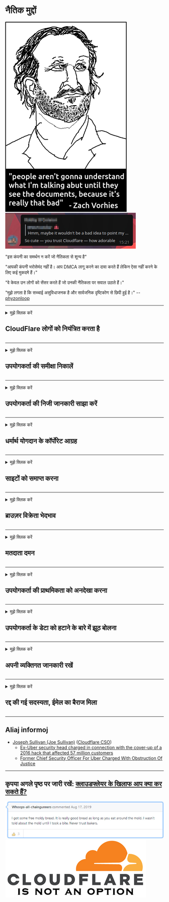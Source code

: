 # नैतिक मुद्दों

![](../image/itsreallythatbad.jpg)
![](../image/telegram/c81238387627b4bfd3dcd60f56d41626.jpg)

"इस कंपनी का समर्थन न करें जो नैतिकता से शून्य है"

"आपकी कंपनी भरोसेमंद नहीं है। आप DMCA लागू करने का दावा करते हैं लेकिन ऐसा नहीं करने के लिए कई मुकदमे हैं।"

"वे केवल उन लोगों को सेंसर करते हैं जो उनकी नैतिकता पर सवाल उठाते हैं।"

"मुझे लगता है कि सच्चाई असुविधाजनक है और सार्वजनिक दृष्टिकोण से छिपी हुई है।"  -- [phyzonloop](https://twitter.com/phyzonloop)


---


<details>
<summary>मुझे क्लिक करें

## CloudFlare लोगों को नियंत्रित करता है
</summary>


Cloudflare गैर-Cloudflare उपयोगकर्ताओं को स्पैम ईमेल भेज रहा है।

- केवल उन ग्राहकों को ईमेल भेजें जिन्होंने चुना है
- जब उपयोगकर्ता "रोक" कहता है, तो ईमेल भेजना बंद करें

यह इत्ना आसान है। लेकिन Cloudflare परवाह नहीं करता है।
Cloudflare ने कहा कि उनकी सेवा का उपयोग सभी स्पैमर्स या हमलावरों को रोक सकता है।
क्लाउडफ़ेयर को सक्रिय किए बिना हम क्लाउडफ़ेयर को कैसे रोक सकते हैं?


| 🖼 | 🖼 |
| --- | --- |
| ![](../image/cfspam01.jpg) | ![](../image/cfspam03.jpg) |
| ![](../image/cfspam02.jpg) | ![](../image/cfspambrittany.jpg)<br>![](../image/cfspamtwtr.jpg) |

</details>

---

<details>
<summary>मुझे क्लिक करें

## उपयोगकर्ता की समीक्षा निकालें
</summary>


Cloudflare सेंसर नकारात्मक समीक्षा।
यदि आप ट्विटर पर एंटी-क्लाउडफ्लेयर टेक्स्ट पोस्ट करते हैं, तो आपके पास "नहीं, यह है" संदेश के साथ क्लाउडफेयर कर्मचारी से जवाब पाने का मौका है।
यदि आप किसी भी समीक्षा साइट पर नकारात्मक समीक्षा पोस्ट करते हैं, तो वे इसे सेंसर करने का प्रयास करेंगे।


| 🖼 | 🖼 |
| --- | --- |
| ![](../image/cfcenrev_01.jpg)<br>![](../image/cfcenrev_02.jpg) | ![](../image/cfcenrev_03.jpg) |

</details>

---

<details>
<summary>मुझे क्लिक करें

## उपयोगकर्ता की निजी जानकारी साझा करें
</summary>


क्लाउडफ्लेयर में बड़े पैमाने पर उत्पीड़न की समस्या है।
Cloudflare उन लोगों की व्यक्तिगत जानकारी साझा करता है जो होस्ट की गई साइटों के बारे में शिकायत करते हैं।
वे कभी-कभी आपसे अपनी सही आईडी प्रदान करने के लिए कहते हैं।
यदि आप परेशान नहीं होना चाहते हैं, हमला किया गया है, स्वाट किया गया है या मार दिया गया है, तो आप बेहतर तरीके से Cloudflared वेबसाइटों से दूर रहते हैं।


| 🖼 | 🖼 |
| --- | --- |
| ![](../image/cfdox_what.jpg) | ![](../image/cfdox_swat.jpg) |
| ![](../image/cfdox_kill.jpg) | ![](../image/cfdox_threat.jpg) |
| ![](../image/cfdox_dox.jpg) | ![](../image/cfdox_ex1.jpg)<br>![](../image/cfdox_ex2.jpg) |

</details>

---

<details>
<summary>मुझे क्लिक करें

## धर्मार्थ योगदान के कॉर्पोरेट आग्रह
</summary>


CloudFlare धर्मार्थ योगदान के लिए पूछ रहा है।
यह काफी भयावह है कि एक अमेरिकी निगम ऐसे गैर-लाभकारी संगठनों के साथ दान मांगेगा जिनके अच्छे कारण हैं।
यदि आप लोगों को ब्लॉक करना पसंद करते हैं या अन्य लोगों का समय बर्बाद कर रहे हैं, तो आप Cloudflare कर्मचारियों के लिए कुछ पिज्जा ऑर्डर करना चाह सकते हैं।


![](../image/cfdonate.jpg)

</details>

---

<details>
<summary>मुझे क्लिक करें

## साइटों को समाप्त करना
</summary>


यदि आपकी साइट अचानक नीचे जाती है तो आप क्या करेंगे?
ऐसी खबरें हैं कि Cloudflare उपयोगकर्ता की कॉन्फ़िगरेशन को हटा रहा है या बिना किसी चेतावनी के चुपचाप सेवा को रोक रहा है।
हमारा सुझाव है कि आप बेहतर प्रदाता खोजें।

![](../image/cftmnt.jpg)

</details>

---

<details>
<summary>मुझे क्लिक करें

## ब्राउज़र विक्रेता भेदभाव
</summary>


CloudFlare Tor पर नॉन-टोर-ब्राउज़र के उपयोगकर्ताओं को शत्रुतापूर्ण उपचार देते हुए फ़ायरफ़ॉक्स का उपयोग करने वालों को अधिमान्य उपचार देता है।
गैर-मुक्त जावास्क्रिप्ट को निष्पादित करने से इनकार करने वाले टोर उपयोगकर्ता भी शत्रुतापूर्ण उपचार प्राप्त करते हैं।
यह पहुंच असमानता एक नेटवर्क तटस्थता दुरुपयोग और शक्ति का दुरुपयोग है।

![](../image/browdifftbcx.gif)

- वाम: टोर ब्राउज़र, राइट: क्रोम। एक ही आईपी पता।

![](../image/browserdiff.jpg)

- बायाँ: टो ब्राउज़र जावास्क्रिप्ट विकलांग, कुकी सक्षम
- सही: क्रोम जावास्क्रिप्ट सक्षम, कुकी अक्षम

![](../image/cfsiryoublocked.jpg)

- Tor (Clearnet IP) के बिना QuteBrowser (मामूली ब्राउज़र)

| ***ब्राउज़र*** | ***पहुँच उपचार*** |
| --- | --- |
| Tor Browser (जावास्क्रिप्ट सक्षम किया) | पहुंच की अनुमति है |
| Firefox (जावास्क्रिप्ट सक्षम किया) | पहुँच नीचा |
| Chromium (जावास्क्रिप्ट सक्षम किया) | पहुँच नीचा |
| Chromium or Firefox (जावास्क्रिप्ट अक्षम किया गया) | पहुंच अस्वीकृत |
| Chromium or Firefox (कुकी अक्षम है) | पहुंच अस्वीकृत |
| QuteBrowser | पहुंच अस्वीकृत |
| lynx | पहुंच अस्वीकृत |
| w3m | पहुंच अस्वीकृत |
| wget | पहुंच अस्वीकृत |


आसान चुनौती को हल करने के लिए ऑडियो बटन का उपयोग क्यों न करें?

हां, एक ऑडियो बटन है, लेकिन यह हमेशा टॉर पर काम नहीं करता है।
इसे क्लिक करने पर आपको यह संदेश मिलेगा:

```
बाद में पुन: प्रयास करें
आपका कंप्यूटर या नेटवर्क स्वचालित क्वेरी भेज सकता है।
अपने उपयोगकर्ताओं की सुरक्षा के लिए, हम अभी आपके अनुरोध को संसाधित नहीं कर सकते हैं।
अधिक जानकारी के लिए हमारे सहायता पृष्ठ पर जाएँ
```

</details>

---

<details>
<summary>मुझे क्लिक करें

## मतदाता दमन
</summary>


अमेरिकी राज्यों में मतदाता अंततः राज्य सचिव की वेबसाइट के माध्यम से अपने निवास के राज्य में वोट करने के लिए पंजीकरण करते हैं।
रिपब्लिकन-नियंत्रित राज्य सचिव कार्यालय क्लाउडफ़ेयर के माध्यम से राज्य सचिव की वेबसाइट को संलग्न करके मतदाता दमन में संलग्न हैं।
टॉर उपयोगकर्ताओं के क्लाउडफेयर के शत्रुतापूर्ण उपचार, निगरानी के एक केंद्रीकृत वैश्विक बिंदु के रूप में इसकी MITM स्थिति और समग्र रूप से इसकी हानिकारक भूमिका, मतदाताओं को पंजीकरण के लिए अनिच्छुक बनाती है।
उदारवादी विशेष रूप से गोपनीयता को गले लगाते हैं।
मतदाता पंजीकरण फॉर्म एक मतदाता के राजनीतिक झुकाव, व्यक्तिगत भौतिक पते, सामाजिक सुरक्षा संख्या और जन्म तिथि के बारे में संवेदनशील जानकारी एकत्र करते हैं।
अधिकांश राज्य केवल सार्वजनिक रूप से उपलब्ध उस जानकारी का सबसेट बनाते हैं, लेकिन जब कोई वोट देने के लिए पंजीकरण करता है, तो क्लाउडफ़ेयर वह सारी जानकारी देखता है।

ध्यान दें कि पेपर पंजीकरण, क्लाउडफ्लेयर को दरकिनार नहीं करता है क्योंकि राज्य डेटा प्रविष्टि कर्मचारी कर्मचारियों के सचिव संभवतः डेटा दर्ज करने के लिए क्लाउडफ़ेयर वेबसाइट का उपयोग करेंगे।

| 🖼 | 🖼 |
| --- | --- |
| ![](../image/cfvotm_01.jpg) | ![](../image/cfvotm_02.jpg) |

- Change.org वोट इकट्ठा करने और कार्रवाई करने के लिए एक प्रसिद्ध वेबसाइट है।
“हर जगह लोग अभियान शुरू कर रहे हैं, समर्थकों को जुटा रहे हैं, और समाधान बनाने के लिए निर्णय निर्माताओं के साथ काम कर रहे हैं।”
दुर्भाग्य से, बहुत से लोग Cloudflare के आक्रामक फ़िल्टर के कारण change.org को नहीं देख सकते हैं।
उन्हें याचिका पर हस्ताक्षर करने से रोका जा रहा है, इस प्रकार उन्हें लोकतांत्रिक प्रक्रिया से बाहर रखा गया है।
अन्य गैर-क्लाउडफ़ेयर प्लेटफ़ॉर्म जैसे OpenPetition का उपयोग करने से समस्या को दूर करने में मदद मिलती है।

| 🖼 | 🖼 |
| --- | --- |
| ![](../image/changeorgasn.jpg) | ![](../image/changeorgtor.jpg) |

- Cloudflare की "Athenian Project" राज्य और स्थानीय चुनाव वेबसाइटों को मुफ्त उद्यम-स्तर की सुरक्षा प्रदान करती है।
उन्होंने कहा "उनके घटक चुनाव सूचना और मतदाता पंजीकरण तक पहुँच सकते हैं" लेकिन यह एक झूठ है क्योंकि बहुत से लोग अभी साइट को ब्राउज़ नहीं कर सकते हैं।

</details>

---

<details>
<summary>मुझे क्लिक करें

## उपयोगकर्ता की प्राथमिकता को अनदेखा करना
</summary>


यदि आप कुछ चुनते हैं, तो आप उम्मीद करते हैं कि आपको इसके बारे में कोई ईमेल नहीं मिलेगा।
क्लाउडफ्लेयर उपयोगकर्ता की वरीयता को अनदेखा करता है और ग्राहकों की सहमति के बिना तीसरे पक्ष के निगमों के साथ डेटा साझा करता है।
यदि आप उनकी मुफ्त योजना का उपयोग कर रहे हैं, तो वे कभी-कभी आपको मासिक सदस्यता खरीदने के लिए ईमेल भेजते हैं।

![](../image/cfviopl_tp.jpg)

</details>

---

<details>
<summary>मुझे क्लिक करें

## उपयोगकर्ता के डेटा को हटाने के बारे में झूठ बोलना
</summary>


इस पूर्व-क्लाउडफ़ेयर ग्राहक के ब्लॉग के अनुसार, क्लाउडफ़ेयर खातों को हटाने के बारे में झूठ बोल रहा है।
आजकल, कई कंपनियां आपका खाता बंद करने या हटाने के बाद आपका डेटा रखती हैं।
अधिकांश अच्छी कंपनियां अपनी गोपनीयता नीति में इसके बारे में उल्लेख करती हैं।
CloudFlare? नहीं।

```
2019-08-05 CloudFlare ने मुझे इस बात की पुष्टि भेजी कि उन्होंने मेरा खाता हटा दिया है।
2019-10-02 मुझे CloudFlare से एक ईमेल मिला "क्योंकि मैं एक ग्राहक हूं"
```

Cloudflare शब्द "Remove" के बारे में नहीं जानता था।
यदि यह वास्तव में हटा दिया गया है, तो इस पूर्व-ग्राहक को एक ईमेल क्यों मिला है?
उन्होंने यह भी उल्लेख किया कि Cloudflare की गोपनीयता नीति इसके बारे में उल्लेख नहीं करती है।

```
उनकी नई गोपनीयता नीति में एक वर्ष के लिए डेटा को बनाए रखने का कोई उल्लेख नहीं है।
```

![](../image/cfviopl_notdel.jpg)

अगर उनकी गोपनीयता नीति एक LIE है तो आप Cloudflare पर कैसे भरोसा कर सकते हैं?

</details>

---

<details>
<summary>मुझे क्लिक करें

## अपनी व्यक्तिगत जानकारी रखें
</summary>


Cloudflare खाता हटाना कठिन स्तर है।

```
"खाता" श्रेणी का उपयोग करके समर्थन टिकट जमा करें,
और संदेश निकाय में खाता हटाने का अनुरोध करें।
आपके पास हटाने का अनुरोध करने से पहले आपके खाते में कोई डोमेन या क्रेडिट कार्ड नहीं होना चाहिए।
```

आपको यह पुष्टिकरण ईमेल प्राप्त होगा।

![](../image/cf_deleteandkeep.jpg)

"हमने आपके विलोपन अनुरोध को संसाधित करना शुरू कर दिया है" लेकिन "हम आपकी व्यक्तिगत जानकारी संग्रहीत करना जारी रखेंगे"।

क्या आप इस पर "भरोसा" कर सकते हैं?

</details>

---

<details>
<summary>मुझे क्लिक करें

## रद्द की गई सदस्यता, ईमेल का बैराज मिला
</summary>


उपयोगकर्ता ने अपनी स्ट्रीम सदस्यता रद्द कर दी और अब उन्हें रद्द सदस्यता के बारे में याद दिलाने के लिए हर दिन ईमेल अनुस्मारक प्राप्त हो जाता है।
कोई सदस्यता समाप्त बटन नहीं है। आप इस स्टॉप को कैसे बनाते हैं?

![](../image/barrageemailcancelsubscription.jpg)

क्लाउडफ्लेयर ने इस उपयोगकर्ता को समर्थन से संपर्क करने और अपनी सभी सामग्री को हटाने के लिए कहा।

- [t](https://web.archive.org/web/20210412165334/https://twitter.com/JohnHaldson/status/1381651569247088650)

</details>

---

## Aliaj informoj

- [Joseph Sullivan (Joe Sullivan)](../cloudflare_inc/cloudflare_members.md) ([Cloudflare CSO](https://twitter.com/eastdakota/status/1296522269313785862))
  - [Ex-Uber security head charged in connection with the cover-up of a 2016 hack that affected 57 million customers](https://www.businessinsider.com/uber-data-hack-security-head-joe-sullivan-charged-cover-up-2020-8)
  - [Former Chief Security Officer For Uber Charged With Obstruction Of Justice](https://www.justice.gov/usao-ndca/pr/former-chief-security-officer-uber-charged-obstruction-justice)


---

## कृपया अगले पृष्ठ पर जारी रखें:   [क्लाउडफ्लेयर के खिलाफ आप क्या कर सकते हैं?](hi.action.md)

![](../image/freemoldybread.jpg)
![](../image/cfisnotanoption.jpg)
